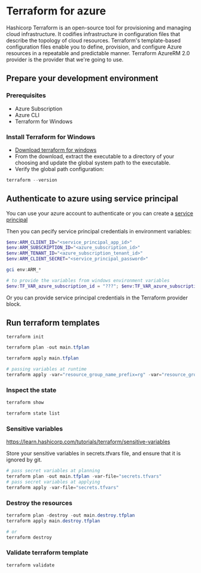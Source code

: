 # Terraform for azure
Hashicorp Terraform is an open-source tool for provisioning and managing cloud infrastructure.
It codifies infrastructure in configuration files that describe the topology of cloud resources. 
Terraform's template-based configuration files enable you to define, provision, and configure Azure resources in a repeatable and predictable manner.
Terraform AzureRM 2.0 provider is the provider that we're going to use.

## Prepare your development environment
### Prerequisites
* Azure Subscription
* Azure CLI
* Terraform for Windows

### Install Terraform for Windows
* [Download terraform for windows](https://www.terraform.io/downloads.html)
* From the download, extract the executable to a directory of your choosing and update the global system path to the executable.
* Verify the global path configuration:
``` powershell
terraform --version
```

## Authenticate to azure using service principal
You can use your azure account to authenticate or you can create a [service principal](https://docs.microsoft.com/en-us/azure/developer/terraform/get-started-windows-bash?tabs=bash#create-a-service-principal)

Then you can pecify service principal credentials in environment variables:
``` powershell
$env:ARM_CLIENT_ID="<service_principal_app_id>"
$env:ARM_SUBSCRIPTION_ID="<azure_subscription_id>"
$env:ARM_TENANT_ID="<azure_subscription_tenant_id>"
$env:ARM_CLIENT_SECRET="<service_principal_password>"

gci env:ARM_*

# to provide the variables from windows environment variables
$env:TF_VAR_azure_subscription_id = "???"; $env:TF_VAR_azure_subscription_tenant_id = "???"
```

Or you can provide service principal credentials in the Terraform provider block.

## Run terraform templates
``` powershell
terraform init

terraform plan -out main.tfplan

terraform apply main.tfplan

# passing variables at runtime
terraform apply -var="resource_group_name_prefix=rg" -var="resource_group_location=canadacentral"
```

### Inspect the state
``` powershell
terraform show

terraform state list
```

### Sensitive variables
https://learn.hashicorp.com/tutorials/terraform/sensitive-variables

Store your sensitive variables in secrets.tfvars file, and ensure that it is ignored by git.

``` powershell
# pass secret variables at planning
terraform plan -out main.tfplan -var-file="secrets.tfvars"
# pass secret variables at applying
terraform apply -var-file="secrets.tfvars"
```

### Destroy the resources
``` powershell
terraform plan -destroy -out main.destroy.tfplan
terraform apply main.destroy.tfplan

# or
terraform destroy
```

### Validate terraform template
``` powershell
terraform validate
```